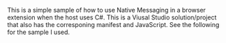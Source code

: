 This is a simple sample of how to use Native Messaging in a browser extension when the host uses C#. This is a Viusal Studio solution/project that also has the corresponing manifest and JavaScript. See the following for the sample I used.
